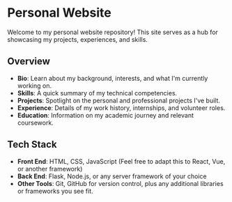 # Personal Website

Welcome to my personal website repository! This site serves as a hub for showcasing my projects, experiences, and skills.

## Overview
- **Bio**: Learn about my background, interests, and what I'm currently working on.
- **Skills**: A quick summary of my technical competencies.
- **Projects**: Spotlight on the personal and professional projects I've built.
- **Experience**: Details of my work history, internships, and volunteer roles.
- **Education**: Information on my academic journey and relevant coursework.

## Tech Stack
- **Front End**: HTML, CSS, JavaScript (Feel free to adapt this to React, Vue, or another framework)
- **Back End**: Flask, Node.js, or any server framework of your choice
- **Other Tools**: Git, GitHub for version control, plus any additional libraries or frameworks you see fit.
